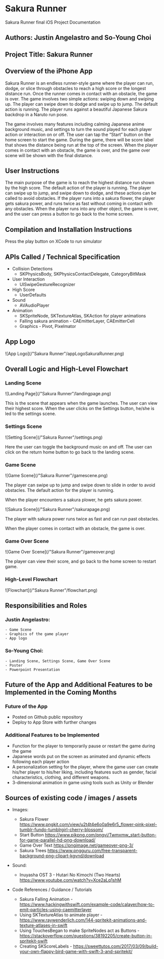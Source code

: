 # Sakura Runner
Sakura Runner final iOS Project Documentation

## Authors: Justin Angelastro and So-Young Choi

## Project Title: Sakura Runner

## Overview of the iPhone App 

Sakura Runner is an endless runner-style game where the player can run, dodge, or slice through obstacles to reach a high score or the longest distance run. Once the runner comes in contact with an obstacle, the game is over. The game involves two simple actions: swiping down and swiping up. The player can swipe down to dodge and swipe up to jump. The default action is running. The player runs against a beautiful Japanese Sakura backdrop in a Naruto run pose.

The game involves many features including calming Japanese anime background music, and settings to turn the sound played for each player action or interaction on or off. The user can tap the “Start” button on the home screen to start the game. During the game, there will be score label that shows the distance being run at the top of the screen. When the player comes in contact with an obstacle, the game is over, and the game over scene will be shown with the final distance.

## User Instructions 

The main purpose of the game is to reach the highest distance run shown by the high score. The default action of the player is running. The player can swipe up to jump, and swipe down to dodge, and these actions can be called to avoid obstacles. If the player runs into a sakura flower, the player gets sakura power, and runs twice as fast without coming in contact with any obstacles. When the player runs into any other object, the game is over, and the user can press a button to go back to the home screen. 

## Compilation and Installation Instructions 

Press the play button on XCode to run simulator

## APIs Called / Technical Specification 
* Collision Detections
    - SKPhysicsBody, SKPhysicsContactDelegate, CategoryBitMask
* User Interaction 
    - UISwipeGestureRecognizer
* High Score 
    - UserDefaults 
* Sound 
    - AVAudioPlayer
* Animation 
    - SKSpriteNode, SKTextureAtlas, SKAction for player animations 
    - Falling sakura animation - CAEmitterLayer, CAEmitterCell 
    - Graphics - Pivot, Pixelmator 
    
## App Logo
![App Logo](/"Sakura Runner"/appLogoSakuraRunner.png)

## Overall Logic and High-Level Flowchart 

### Landing Scene 
![Landing Page](/"Sakura Runner"/landingpage.png)
    
This is the scene that appears when the game launches.
The user can view their highest score. 
When the user clicks on the Settings button, he/she is led to the settings scene. 
    
### Settings Scene 
![Setting Scene](/"Sakura Runner"/settings.png)

Here the user can toggle the background music on and off. The user can click on the return home button to go back to the landing scene. 

### Game Scene 
![Game Scene](/"Sakura Runner"/gamescene.png)

The player can swipe up to jump and swipe down to slide in order to avoid obstacles.
The default action for the player is running. 

When the player encounters a sakura plower, he gets sakura power. 

![Sakura Scene](/"Sakura Runner"/sakurapage.png)

The player with sakura power runs twice as fast and can run past obstacles. 

When the player comes in contact with an obstacle, the game is over. 

### Game Over Scene 
![Game Over Scene](/"Sakura Runner"/gameover.png)

The player can view their score, and go back to the home screen to restart game.

### High-Level Flowchart 
![Flowchart](/"Sakura Runner"/flowchart.png)

## Responsibilities and Roles

### Justin Angelastro: 
    - Game Scene
    - Graphics of the game player
    - App logo
    
### So-Young Choi: 
    - Landing Scene, Settings Scene, Game Over Scene 
    - Poster 
    - Powerpoint Presentation 
    
## Future of the App and Additional Features to be Implemented in the Coming Months

### Future of the App 
* Posted on Github public repository
* Deploy to App Store with further changes 

### Additional Features to be Implemented 
* Function for the player to temporarily pause or restart the game during the game
* Japanese words put on the screen as animated and dynamic effects following each player action 
* A personalization setting for the player, where the game user can create his/her player to his/her liking, including features such as gender, facial characteristics, clothing, and different weapons. 
* 3-dimensional animation in game using tools such as Unity or Blender

## Sources of existing code / images / assets

* Images: 
    - Sakura Flower https://www.pngkit.com/view/u2t4t4e6o0a9e6r5_flower-pink-pixel-tumblr-fundo-tumblrgirl-cherry-blossom/
    - Start Button https://www.pikpng.com/pngvi/Twmxmw_start-button-for-game-parallel-hd-png-download/
    - Game Over Text  https://pngimage.net/gameover-png-3/
    - Sakura Trees https://www.pngguru.com/free-transparent-background-png-clipart-kgvnd/download

* Sound: 
    - Inuyasha OST 3 - Hutari No Kimochi (Two Hearts) https://www.youtube.com/watch?v=Xce2aLq1shM

* Code References / Guidance / Tutorials 
    - Sakura Falling Animation - https://www.hackingwithswift.com/example-code/calayer/how-to-emit-particles-using-caemitterlayer
    - Using SKTextureAtlas to animate player - https://www.raywenderlich.com/144-spritekit-animations-and-texture-atlases-in-swift 
    - Using TouchesBegan to make SpriteNodes act as Buttons - https://stackoverflow.com/questions/38192205/create-button-in-spritekit-swift
    - Creating SKScoreLabels - https://sweettutos.com/2017/03/09/build-your-own-flappy-bird-game-with-swift-3-and-spritekit/
